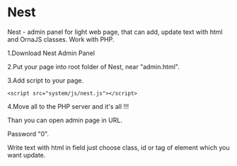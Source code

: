 # Nest

Nest - admin panel for light web page, that can add, update text with html and OrnaJS classes. Work with PHP.

1.Download Nest Admin Panel

2.Put your page into root folder of Nest, near "admin.html".

3.Add script to your page.

    <script src="system/js/nest.js"></script> 
   
4.Move all to the PHP server and it's all !!!

Than you can open admin page in URL.

Password "0".

Write text with html in field just choose class, id or tag of element which you want update.



